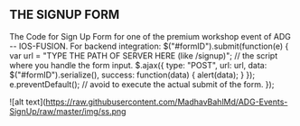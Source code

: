 THE SIGNUP FORM 
---------------
The Code for Sign Up Form for one of the premium workshop event of ADG -- IOS-FUSION.
For backend integration: 
$("#formID").submit(function(e) {
    var url = "TYPE THE PATH OF SERVER HERE (like /signup)"; 
    // the script where you handle the form input.
    $.ajax({
           type: "POST",
           url: url,
           data: $("#formID").serialize(), 
           success: function(data)
           {
               alert(data); 
           }
         });
    e.preventDefault(); // avoid to execute the actual submit of the form.
});
 
 
![alt text](https://raw.githubusercontent.com/MadhavBahlMd/ADG-Events-SignUp/raw/master/img/ss.png
